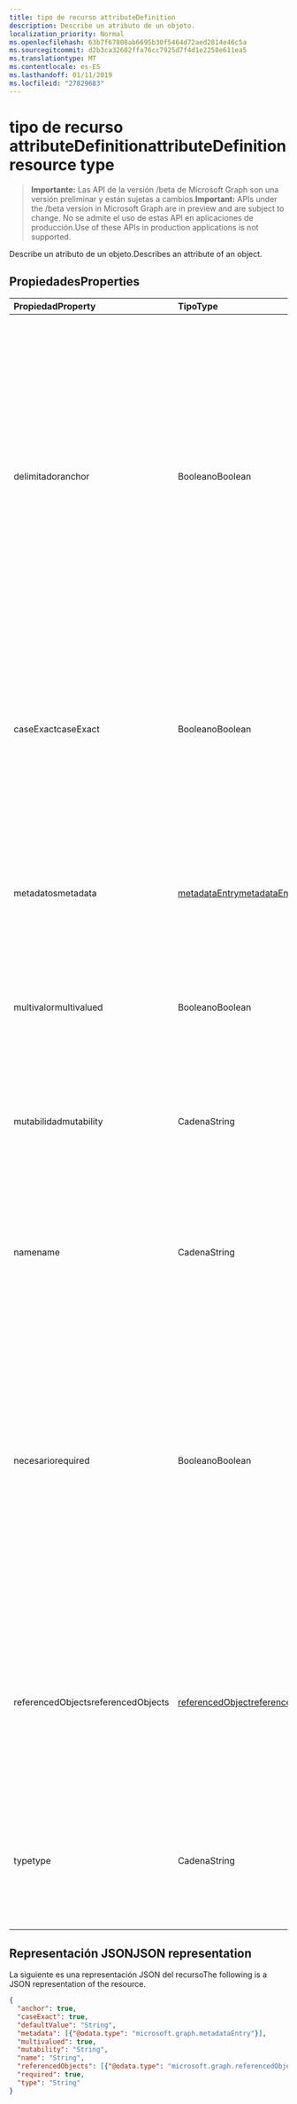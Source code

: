 ```yaml
---
title: tipo de recurso attributeDefinition
description: Describe un atributo de un objeto.
localization_priority: Normal
ms.openlocfilehash: 63b7f67808ab6695b30f5464d72aed2814e46c5a
ms.sourcegitcommit: d2b3ca32602ffa76cc7925d7f4d1e2258e611ea5
ms.translationtype: MT
ms.contentlocale: es-ES
ms.lasthandoff: 01/11/2019
ms.locfileid: "27829683"
---
```

# <a name="attributedefinition-resource-type"></a><span data-ttu-id="3e7e4-103">tipo de recurso attributeDefinition</span><span class="sxs-lookup"><span data-stu-id="3e7e4-103">attributeDefinition resource type</span></span>

> <span data-ttu-id="3e7e4-104">**Importante:** Las API de la versión /beta de Microsoft Graph son una versión preliminar y están sujetas a cambios.</span><span class="sxs-lookup"><span data-stu-id="3e7e4-104">**Important:** APIs under the /beta version in Microsoft Graph are in preview and are subject to change.</span></span> <span data-ttu-id="3e7e4-105">No se admite el uso de estas API en aplicaciones de producción.</span><span class="sxs-lookup"><span data-stu-id="3e7e4-105">Use of these APIs in production applications is not supported.</span></span>

<span data-ttu-id="3e7e4-106">Describe un atributo de un objeto.</span><span class="sxs-lookup"><span data-stu-id="3e7e4-106">Describes an attribute of an object.</span></span>

## <a name="properties"></a><span data-ttu-id="3e7e4-107">Propiedades</span><span class="sxs-lookup"><span data-stu-id="3e7e4-107">Properties</span></span>

| <span data-ttu-id="3e7e4-108">Propiedad</span><span class="sxs-lookup"><span data-stu-id="3e7e4-108">Property</span></span>      | <span data-ttu-id="3e7e4-109">Tipo</span><span class="sxs-lookup"><span data-stu-id="3e7e4-109">Type</span></span>      | <span data-ttu-id="3e7e4-110">Description</span><span class="sxs-lookup"><span data-stu-id="3e7e4-110">Description</span></span>    |
|:--------------|:----------|:---------------|
|<span data-ttu-id="3e7e4-111">delimitador</span><span class="sxs-lookup"><span data-stu-id="3e7e4-111">anchor</span></span>         |<span data-ttu-id="3e7e4-112">Booleano</span><span class="sxs-lookup"><span data-stu-id="3e7e4-112">Boolean</span></span>    | <span data-ttu-id="3e7e4-113">`true`Si el atributo debe utilizarse como el delimitador para el objeto.</span><span class="sxs-lookup"><span data-stu-id="3e7e4-113">`true` if the attribute should be used as the anchor for the object.</span></span> <span data-ttu-id="3e7e4-114">Atributos de anclaje deben tener un valor único que identifica un objeto y deben ser inmutables.</span><span class="sxs-lookup"><span data-stu-id="3e7e4-114">Anchor attributes must have a unique value identifying an object, and must be immutable.</span></span> <span data-ttu-id="3e7e4-115">El valor predeterminado es `false`.</span><span class="sxs-lookup"><span data-stu-id="3e7e4-115">Default is `false`.</span></span> <span data-ttu-id="3e7e4-116">Uno y sólo uno, de los atributos del objeto deben designarse como el delimitador para admitir la sincronización.</span><span class="sxs-lookup"><span data-stu-id="3e7e4-116">One, and only one, of the object's attributes must be designated as the anchor to support synchronization.</span></span> |
|<span data-ttu-id="3e7e4-117">caseExact</span><span class="sxs-lookup"><span data-stu-id="3e7e4-117">caseExact</span></span>      |<span data-ttu-id="3e7e4-118">Booleano</span><span class="sxs-lookup"><span data-stu-id="3e7e4-118">Boolean</span></span>    |<span data-ttu-id="3e7e4-119">`true`Si el valor de este atributo debe tratarse como entre mayúsculas y minúsculas.</span><span class="sxs-lookup"><span data-stu-id="3e7e4-119">`true` if value of this attribute should be treated as case-sensitive.</span></span> <span data-ttu-id="3e7e4-120">Esta configuración afecta a cómo el motor de sincronización detecta cambios para el atributo.</span><span class="sxs-lookup"><span data-stu-id="3e7e4-120">This setting affects how the synchronization engine detects changes for the attribute.</span></span>|
|<span data-ttu-id="3e7e4-121">metadatos</span><span class="sxs-lookup"><span data-stu-id="3e7e4-121">metadata</span></span>       |[<span data-ttu-id="3e7e4-122">metadataEntry</span><span class="sxs-lookup"><span data-stu-id="3e7e4-122">metadataEntry</span></span>](../resources/synchronization-metadataentry.md)    |<span data-ttu-id="3e7e4-123">Propiedades de extensión adicionales.</span><span class="sxs-lookup"><span data-stu-id="3e7e4-123">Additional extension properties.</span></span> <span data-ttu-id="3e7e4-124">A menos que se mencionan explícitamente, no se deben cambiar los valores de metadatos.</span><span class="sxs-lookup"><span data-stu-id="3e7e4-124">Unless mentioned explicitly, metadata values should not be changed.</span></span>|
|<span data-ttu-id="3e7e4-125">multivalor</span><span class="sxs-lookup"><span data-stu-id="3e7e4-125">multivalued</span></span>    |<span data-ttu-id="3e7e4-126">Booleano</span><span class="sxs-lookup"><span data-stu-id="3e7e4-126">Boolean</span></span>    |<span data-ttu-id="3e7e4-127">`true`Si un atributo puede tener varios valores.</span><span class="sxs-lookup"><span data-stu-id="3e7e4-127">`true` if an attribute can have multiple values.</span></span> <span data-ttu-id="3e7e4-128">El valor predeterminado es `false`.</span><span class="sxs-lookup"><span data-stu-id="3e7e4-128">Default is `false`.</span></span>|
|<span data-ttu-id="3e7e4-129">mutabilidad</span><span class="sxs-lookup"><span data-stu-id="3e7e4-129">mutability</span></span>     |<span data-ttu-id="3e7e4-130">Cadena</span><span class="sxs-lookup"><span data-stu-id="3e7e4-130">String</span></span>     |<span data-ttu-id="3e7e4-131">Mutabilidad de un atributo.</span><span class="sxs-lookup"><span data-stu-id="3e7e4-131">An attribute's mutability.</span></span> <span data-ttu-id="3e7e4-132">Los valores posibles son: `ReadWrite`, `ReadOnly`, `Immutable`, `WriteOnly`.</span><span class="sxs-lookup"><span data-stu-id="3e7e4-132">Possible values are:  `ReadWrite`, `ReadOnly`, `Immutable`, `WriteOnly`.</span></span> <span data-ttu-id="3e7e4-133">El valor predeterminado es `ReadWrite`.</span><span class="sxs-lookup"><span data-stu-id="3e7e4-133">Default is `ReadWrite`.</span></span>|
|<span data-ttu-id="3e7e4-134">name</span><span class="sxs-lookup"><span data-stu-id="3e7e4-134">name</span></span>           |<span data-ttu-id="3e7e4-135">Cadena</span><span class="sxs-lookup"><span data-stu-id="3e7e4-135">String</span></span>     |<span data-ttu-id="3e7e4-136">Nombre del atributo.</span><span class="sxs-lookup"><span data-stu-id="3e7e4-136">Name of the attribute.</span></span> <span data-ttu-id="3e7e4-137">Debe ser único dentro de la definición del objeto.</span><span class="sxs-lookup"><span data-stu-id="3e7e4-137">Must be unique within the object definition.</span></span> <span data-ttu-id="3e7e4-138">No admite valores NULL.</span><span class="sxs-lookup"><span data-stu-id="3e7e4-138">Not nullable.</span></span>|
|<span data-ttu-id="3e7e4-139">necesario</span><span class="sxs-lookup"><span data-stu-id="3e7e4-139">required</span></span>       |<span data-ttu-id="3e7e4-140">Booleano</span><span class="sxs-lookup"><span data-stu-id="3e7e4-140">Boolean</span></span>    |<span data-ttu-id="3e7e4-141">`true`Si se requiere el atributo.</span><span class="sxs-lookup"><span data-stu-id="3e7e4-141">`true` if attribute is required.</span></span> <span data-ttu-id="3e7e4-142">No se puede crear el objeto si falta alguno de los atributos necesarios.</span><span class="sxs-lookup"><span data-stu-id="3e7e4-142">Object can not be created if any of the required attributes are missing.</span></span> <span data-ttu-id="3e7e4-143">Si durante la sincronización, el atributo required no tiene ningún valor, se usará el valor predeterminado.</span><span class="sxs-lookup"><span data-stu-id="3e7e4-143">If during synchronization, the required attribute has no value, the default value will be used.</span></span> <span data-ttu-id="3e7e4-144">Si no se ha establecido el valor predeterminado, sincronización registrará un error.</span><span class="sxs-lookup"><span data-stu-id="3e7e4-144">If default the value was not set, synchronization will record an error.</span></span>|
|<span data-ttu-id="3e7e4-145">referencedObjects</span><span class="sxs-lookup"><span data-stu-id="3e7e4-145">referencedObjects</span></span>|[<span data-ttu-id="3e7e4-146">referencedObject</span><span class="sxs-lookup"><span data-stu-id="3e7e4-146">referencedObject</span></span>](../resources/synchronization-referencedobject.md) |<span data-ttu-id="3e7e4-147">Para los atributos con `reference` escriba, objetos de listas que se hace referencia (por ejemplo, el `manager` mostrarían una lista de atributo `User` como el objeto que se hace referencia).</span><span class="sxs-lookup"><span data-stu-id="3e7e4-147">For attributes with `reference` type, lists referenced objects (for example, the `manager` attribute would list `User` as the referenced object).</span></span>|
|<span data-ttu-id="3e7e4-148">type</span><span class="sxs-lookup"><span data-stu-id="3e7e4-148">type</span></span>           |<span data-ttu-id="3e7e4-149">Cadena</span><span class="sxs-lookup"><span data-stu-id="3e7e4-149">String</span></span>     |<span data-ttu-id="3e7e4-150">Tipo de valor de atributo.</span><span class="sxs-lookup"><span data-stu-id="3e7e4-150">Attribute value type.</span></span> <span data-ttu-id="3e7e4-151">Valores posibles: `String`, `Integer`, `Reference`, `Binary`, `Boolean`.</span><span class="sxs-lookup"><span data-stu-id="3e7e4-151">Possible values are: `String`, `Integer`, `Reference`, `Binary`, `Boolean`.</span></span> <span data-ttu-id="3e7e4-152">El valor predeterminado es `String`.</span><span class="sxs-lookup"><span data-stu-id="3e7e4-152">Default is `String`.</span></span>|

## <a name="json-representation"></a><span data-ttu-id="3e7e4-153">Representación JSON</span><span class="sxs-lookup"><span data-stu-id="3e7e4-153">JSON representation</span></span>

<span data-ttu-id="3e7e4-154">La siguiente es una representación JSON del recurso</span><span class="sxs-lookup"><span data-stu-id="3e7e4-154">The following is a JSON representation of the resource.</span></span>

<!-- {
  "blockType": "resource",
  "optionalProperties": [

  ],
  "@odata.type": "microsoft.graph.attributeDefinition"
}-->

```json
{
  "anchor": true,
  "caseExact": true,
  "defaultValue": "String",
  "metadata": [{"@odata.type": "microsoft.graph.metadataEntry"}],
  "multivalued": true,
  "mutability": "String",
  "name": "String",
  "referencedObjects": [{"@odata.type": "microsoft.graph.referencedObject"}],
  "required": true,
  "type": "String"
}

```

<!-- uuid: 8fcb5dbc-d5aa-4681-8e31-b001d5168d79
2015-10-25 14:57:30 UTC -->
<!-- {
  "type": "#page.annotation",
  "description": "attributeDefinition resource",
  "keywords": "",
  "section": "documentation",
  "tocPath": ""
}-->
